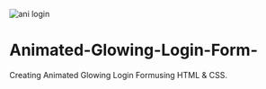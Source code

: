 ![ani login](https://github.com/creatoraashu/Animated-Glowing-Login-Form-/assets/130897584/d6879585-4a16-45e0-aa15-8a2e2faafdab)
# Animated-Glowing-Login-Form-
Creating Animated Glowing Login Formusing HTML &amp; CSS.
